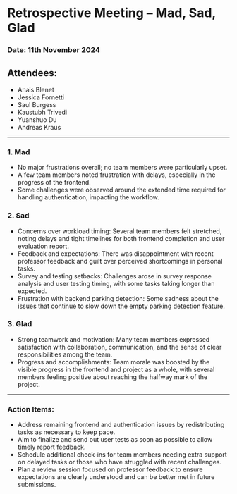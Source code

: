 # Retrospective Meeting – **Mad, Sad, Glad**

### Date: 11th November 2024

## Attendees:
- Anais Blenet
- Jessica Fornetti
- Saul Burgess
- Kaustubh Trivedi
- Yuanshuo Du
- Andreas Kraus

---

### **1. Mad**
- No major frustrations overall; no team members were particularly upset.
- A few team members noted frustration with delays, especially in the progress of the frontend.
- Some challenges were observed around the extended time required for handling authentication, impacting the workflow.

### **2. Sad**
- Concerns over workload timing: Several team members felt stretched, noting delays and tight timelines for both frontend completion and user evaluation report.
- Feedback and expectations: There was disappointment with recent professor feedback and guilt over perceived shortcomings in personal tasks.
- Survey and testing setbacks: Challenges arose in survey response analysis and user testing timing, with some tasks taking longer than expected.
- Frustration with backend parking detection: Some sadness about the issues that continue to slow down the empty parking detection feature.

### **3. Glad**
- Strong teamwork and motivation: Many team members expressed satisfaction with collaboration, communication, and the sense of clear responsibilities among the team.
- Progress and accomplishments: Team morale was boosted by the visible progress in the frontend and project as a whole, with several members feeling positive about reaching the halfway mark of the project.

---

### **Action Items:**
- Address remaining frontend and authentication issues by redistributing tasks as necessary to keep pace.
- Aim to finalize and send out user tests as soon as possible to allow timely report feedback.
- Schedule additional check-ins for team members needing extra support on delayed tasks or those who have struggled with recent challenges.
- Plan a review session focused on professor feedback to ensure expectations are clearly understood and can be better met in future submissions.